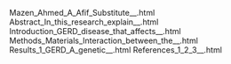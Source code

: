 Mazen_Ahmed_A_Afif_Substitute__.html
Abstract_In_this_research_explain__.html
Introduction_GERD_disease_that_affects__.html
Methods_Materials_Interaction_between_the__.html
Results_1_GERD_A_genetic__.html
References_1_2_3__.html